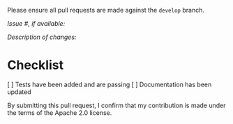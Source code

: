 Please ensure all pull requests are made against the `develop` branch.

*Issue #, if available:*

*Description of changes:*

# Checklist

[ ] Tests have been added and are passing
[ ] Documentation has been updated

By submitting this pull request, I confirm that my contribution is made under the terms of the Apache 2.0 license.